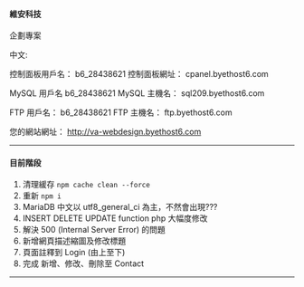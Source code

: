 #### 維安科技

企劃專案

中文:

控制面板用戶名： b6_28438621
控制面板網址： cpanel.byethost6.com

MySQL 用戶名 b6_28438621
MySQL 主機名： sql209.byethost6.com

FTP 用戶名： b6_28438621
FTP 主機名： ftp.byethost6.com

您的網站網址： http://va-webdesign.byethost6.com

---

#### 目前階段

1. 清理緩存 `npm cache clean --force`
2. 重新 `npm i`
3. MariaDB 中文以 utf8_general_ci 為主，不然會出現???
4. INSERT DELETE UPDATE function php 大幅度修改
5. 解決 500 (Internal Server Error) 的問題
6. 新增網頁描述縮圖及修改標題
7. 頁面註釋到 Login (由上至下)
8. 完成 新增、修改、刪除至 Contact

---

